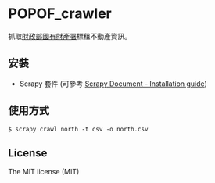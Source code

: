 # POPOF_crawler

抓取[財政部國有財產署](http://www.fnp.gov.tw)標租不動產資訊。

## 安裝

+  Scrapy 套件 (可參考 [Scrapy Document - Installation guide](http://doc.scrapy.org/en/latest/intro/install.html))

## 使用方式

```shell
$ scrapy crawl north -t csv -o north.csv

```

## License 

The MIT license (MIT)